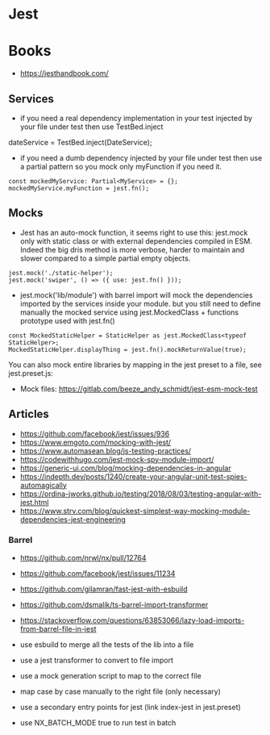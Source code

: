 # Jest

# Books
- https://jesthandbook.com/

## Services

- if you need a real dependency implementation in your test injected by your file under test then use TestBed.inject

dateService = TestBed.inject(DateService);

- if you need a dumb dependency injected by your file under test then use a partial pattern so you mock only myFunction if you need it.

```
const mockedMyService: Partial<MyService> = {};
mockedMyService.myFunction = jest.fn();
```

## Mocks

- Jest has an auto-mock function, it seems right to use this: jest.mock only with static class or with external dependencies compiled in ESM. Indeed the big dris method is more verbose, harder to maintain and slower compared to a simple partial empty objects.

```
jest.mock('./static-helper');
jest.mock('swiper', () => ({ use: jest.fn() }));
```

- jest.mock('lib/module') with barrel import will mock the dependencies imported by the services inside your module. but you still need to define manually the mocked service using jest.MockedClass + functions prototype used with jest.fn()

```
const MockedStaticHelper = StaticHelper as jest.MockedClass<typeof StaticHelper>;
MockedStaticHelper.displayThing = jest.fn().mockReturnValue(true);
```

You can also mock entire libraries by mapping in the jest preset to a file, see jest.preset.js:
- Mock files: https://gitlab.com/beeze_andy_schmidt/jest-esm-mock-test

## Articles

- https://github.com/facebook/jest/issues/936
- https://www.emgoto.com/mocking-with-jest/
- https://www.automasean.blog/js-testing-practices/
- https://codewithhugo.com/jest-mock-spy-module-import/
- https://generic-ui.com/blog/mocking-dependencies-in-angular
- https://indepth.dev/posts/1240/create-your-angular-unit-test-spies-automagically
- https://ordina-jworks.github.io/testing/2018/08/03/testing-angular-with-jest.html
- https://www.strv.com/blog/quickest-simplest-way-mocking-module-dependencies-jest-engineering

### Barrel

- https://github.com/nrwl/nx/pull/12764
- https://github.com/facebook/jest/issues/11234
- https://github.com/gilamran/fast-jest-with-esbuild
- https://github.com/dsmalik/ts-barrel-import-transformer
- https://stackoverflow.com/questions/63853066/lazy-load-imports-from-barrel-file-in-jest

- use esbuild to merge all the tests of the lib into a file
- use a jest transformer to convert to file import
- use a mock generation script to map to the correct file
- map case by case manually to the right file (only necessary)
- use a secondary entry points for jest (link index-jest in jest.preset)
- use NX_BATCH_MODE true to run test in batch
